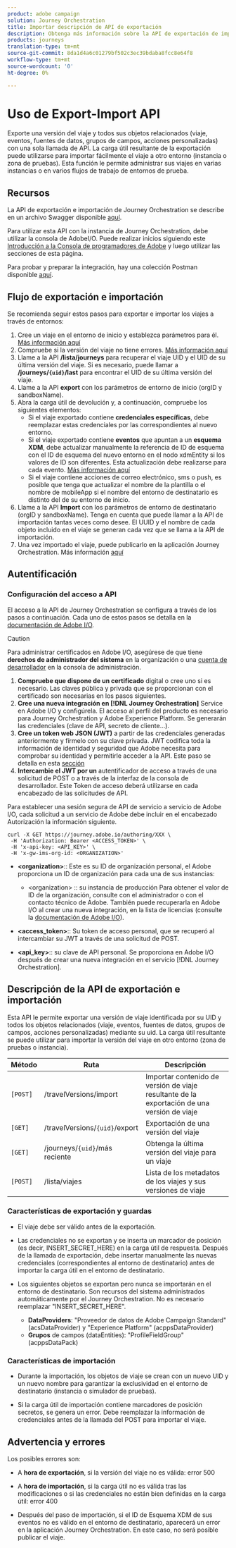```yaml
---
product: adobe campaign
solution: Journey Orchestration
title: Importar descripción de API de exportación
description: Obtenga más información sobre la API de exportación de importación.
products: journeys
translation-type: tm+mt
source-git-commit: 8da1d4a6c01279bf502c3ec39bdaba8fcc8e64f8
workflow-type: tm+mt
source-wordcount: '0'
ht-degree: 0%

---
```



# Uso de Export-Import API

Exporte una versión del viaje y todos sus objetos relacionados (viaje, eventos, fuentes de datos, grupos de campos, acciones personalizadas) con una sola llamada de API. La carga útil resultante de la exportación puede utilizarse para importar fácilmente el viaje a otro entorno (instancia o zona de pruebas).
Esta función le permite administrar sus viajes en varias instancias o en varios flujos de trabajo de entornos de prueba.


## Recursos

La API de exportación e importación de Journey Orchestration se describe en un archivo Swagger disponible [aquí](https://adobedocs.github.io/JourneyAPI/docs/).

Para utilizar esta API con la instancia de Journey Orchestration, debe utilizar la consola de AdobeI/O. Puede realizar inicios siguiendo este [Introducción a la Consola de programadores de Adobe](https://www.adobe.io/apis/experienceplatform/console/docs.html#!AdobeDocs/adobeio-console/master/getting-started.md) y luego utilizar las secciones de esta página.

Para probar y preparar la integración, hay una colección Postman disponible [aquí](https://raw.githubusercontent.com/AdobeDocs/JourneyAPI/master/postman-collections/Journey-Orchestration_Export-import-API_postman-collection.json).


## Flujo de exportación e importación

Se recomienda seguir estos pasos para exportar e importar los viajes a través de entornos:

1. Cree un viaje en el entorno de inicio y establezca parámetros para él. [Más información aquí](https://docs.adobe.com/content/help/es-ES/journeys/using/building-journeys/about-journey-building/journey.html)
1. Compruebe si la versión del viaje no tiene errores. [Más información aquí](https://docs.adobe.com/content/help/en/journeys/using/building-journeys/testing-the-journey.html)
1. Llame a la API **/lista/journeys** para recuperar el viaje UID y el UID de su última versión del viaje. Si es necesario, puede llamar a **/journeys/`{uid}`/last** para encontrar el UID de su última versión del viaje.
1. Llame a la API **export** con los parámetros de entorno de inicio (orgID y sandboxName).
1. Abra la carga útil de devolución y, a continuación, compruebe los siguientes elementos:
   * Si el viaje exportado contiene **credenciales específicas**, debe reemplazar estas credenciales por las correspondientes al nuevo entorno.
   * Si el viaje exportado contiene **eventos** que apuntan a un **esquema XDM**, debe actualizar manualmente la referencia de ID de esquema con el ID de esquema del nuevo entorno en el nodo xdmEntity si los valores de ID son diferentes. Esta actualización debe realizarse para cada evento. [Más información aquí](https://docs.adobe.com/content/help/en/journeys/using/events-journeys/experience-event-schema.html)
   * Si el viaje contiene acciones de correo electrónico, sms o push, es posible que tenga que actualizar el nombre de la plantilla o el nombre de mobileApp si el nombre del entorno de destinatario es distinto del de su entorno de inicio.
1. Llame a la API **Import** con los parámetros de entorno de destinatario (orgID y sandboxName). Tenga en cuenta que puede llamar a la API de importación tantas veces como desee. El UUID y el nombre de cada objeto incluido en el viaje se generan cada vez que se llama a la API de importación.
1. Una vez importado el viaje, puede publicarlo en la aplicación Journey Orchestration. Más información [aquí](https://docs.adobe.com/content/help/en/journeys/using/building-journeys/publishing-the-journey.html)


## Autentificación

### Configuración del acceso a API

El acceso a la API de Journey Orchestration se configura a través de los pasos a continuación. Cada uno de estos pasos se detalla en la [documentación de Adobe I/O](https://www.adobe.io/authentication/auth-methods.html#!AdobeDocs/adobeio-auth/master/AuthenticationOverview/ServiceAccountIntegration.md).

>[!CAUTION]
>
>Para administrar certificados en Adobe I/O, asegúrese de que tiene <b>derechos de administrador del sistema</b> en la organización o una [cuenta de desarrollador](https://helpx.adobe.com/enterprise/using/manage-developers.html) en la consola de administración.

1. **Compruebe que dispone de un certificado** digital o cree uno si es necesario. Las claves pública y privada que se proporcionan con el certificado son necesarias en los pasos siguientes.
1. **Cree una nueva integración en  [!DNL Journey Orchestration]** Service en Adobe I/O y configúrela. El acceso al perfil del producto es necesario para Journey Orchestration y Adobe Experience Platform. Se generarán las credenciales (clave de API, secreto de cliente...).
1. **Cree un token web JSON (JWT)** a partir de las credenciales generadas anteriormente y fírmelo con su clave privada. JWT codifica toda la información de identidad y seguridad que Adobe necesita para comprobar su identidad y permitirle acceder a la API. Este paso se detalla en esta [sección](https://www.adobe.io/authentication/auth-methods.html#!AdobeDocs/adobeio-auth/master/JWT/JWT.md)
1. **Intercambie el JWT por un** autentificador de acceso a través de una solicitud de POST o a través de la interfaz de la consola de desarrollador. Este Token de acceso deberá utilizarse en cada encabezado de las solicitudes de API.

Para establecer una sesión segura de API de servicio a servicio de Adobe I/O, cada solicitud a un servicio de Adobe debe incluir en el encabezado Autorización la información siguiente.

```
curl -X GET https://journey.adobe.io/authoring/XXX \
 -H 'Authorization: Bearer <ACCESS_TOKEN>' \
 -H 'x-api-key: <API_KEY>' \
 -H 'x-gw-ims-org-id: <ORGANIZATION>'
```

* **&lt;organization>**:: Este es su ID de organización personal, el Adobe proporciona un ID de organización para cada una de sus instancias:

   * &lt;organization> :: su instancia de producción
   Para obtener el valor de ID de la organización, consulte con el administrador o con el contacto técnico de Adobe. También puede recuperarla en Adobe I/O al crear una nueva integración, en la lista de licencias (consulte la [documentación de Adobe I/O](https://www.adobe.io/authentication.html)).

* **&lt;access_token>**:: Su token de acceso personal, que se recuperó al intercambiar su JWT a través de una solicitud de POST.

* **&lt;api_key>**:: su clave de API personal. Se proporciona en Adobe I/O después de crear una nueva integración en el servicio [!DNL Journey Orchestration].



## Descripción de la API de exportación e importación

Esta API le permite exportar una versión de viaje identificada por su UID y todos los objetos relacionados (viaje, eventos, fuentes de datos, grupos de campos, acciones personalizadas) mediante su uid.
La carga útil resultante se puede utilizar para importar la versión del viaje en otro entorno (zona de pruebas o instancia).

| Método | Ruta | Descripción |
|---|---|---|
| `[POST]` | /travelVersions/import | Importar contenido de versión de viaje resultante de la exportación de una versión de viaje |
| `[GET]` | /travelVersions/`{uid}`/export | Exportación de una versión del viaje |
| `[GET]` | /journeys/`{uid}`/más reciente | Obtenga la última versión del viaje para un viaje |
| `[POST]` | /lista/viajes | Lista de los metadatos de los viajes y sus versiones de viaje |


### Características de exportación y guardas

* El viaje debe ser válido antes de la exportación.

* Las credenciales no se exportan y se inserta un marcador de posición (es decir, INSERT_SECRET_HERE) en la carga útil de respuesta.
Después de la llamada de exportación, debe insertar manualmente las nuevas credenciales (correspondientes al entorno de destinatario) antes de importar la carga útil en el entorno de destinatario.

* Los siguientes objetos se exportan pero nunca se importarán en el entorno de destinatario. Son recursos del sistema administrados automáticamente por el Journey Orchestration. No es necesario reemplazar &quot;INSERT_SECRET_HERE&quot;.
   * **DataProviders**: &quot;Proveedor de datos de Adobe Campaign Standard&quot; (acsDataProvider) y &quot;Experience Platform&quot; (acppsDataProvider)
   * **Grupos**  de campos (dataEntities): &quot;ProfileFieldGroup&quot; (acppsDataPack)



### Características de importación

* Durante la importación, los objetos de viaje se crean con un nuevo UID y un nuevo nombre para garantizar la exclusividad en el entorno de destinatario (instancia o simulador de pruebas).

* Si la carga útil de importación contiene marcadores de posición secretos, se genera un error. Debe reemplazar la información de credenciales antes de la llamada del POST para importar el viaje.

## Advertencia y errores

Los posibles errores son:

* A **hora de exportación**, si la versión del viaje no es válida: error 500

* A **hora de importación**, si la carga útil no es válida tras las modificaciones o si las credenciales no están bien definidas en la carga útil: error 400

* Después del paso de importación, si el ID de Esquema XDM de sus eventos no es válido en el entorno de destinatario, aparecerá un error en la aplicación Journey Orchestration. En este caso, no será posible publicar el viaje.